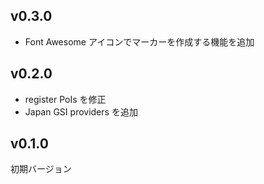 ## v0.3.0

- Font Awesome アイコンでマーカーを作成する機能を追加

## v0.2.0

- register PoIs を修正
- Japan GSI providers を追加

## v0.1.0

初期バージョン
